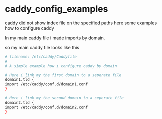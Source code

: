 # caddy_config_examples
caddy did not show index file on the specified paths here some examples how to configure caddy


In my main caddy file i made imports by domain. 

so my main caddy file looks like this

```bash
# filename: /etc/caddy/Caddyfile
#
# A simple example how i configure caddy by domain

# Here i link my the first domain to a seperate file
domain1.tld {
import /etc/caddy/conf.d/domain1.conf
}

# Here i link my the second domain to a seperate file
domain2.tld {
import /etc/caddy/conf.d/domain2.conf
}

```
